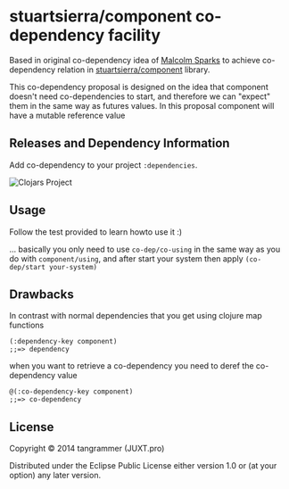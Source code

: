 # stuartsierra/component co-dependency facility
Based in original co-dependency idea of [Malcolm Sparks](https://github.com/juxt/component) to achieve co-dependency relation in
[stuartsierra/component](https://github.com/stuartsierra/component) library.

This co-dependency proposal is designed on the idea that component doesn't need co-dependencies to start,
and therefore we can "expect" them in the same way as futures values. In this proposal component will have a mutable reference value

## Releases and Dependency Information

Add co-dependency to your project `:dependencies`.

![Clojars Project](http://clojars.org/tangrammer/co-dependency/latest-version.svg)


## Usage
Follow the test provided to learn howto use it :)

... basically you only need to use ```co-dep/co-using``` in the same way as you do with ```component/using```, and after start your system then apply ```(co-dep/start your-system)```

## Drawbacks
In contrast with normal dependencies that you get using clojure map functions 

```
(:dependency-key component) 
;;=> dependency
```

when you want to retrieve a co-dependency you need to deref the co-dependency value 

```  
@(:co-dependency-key component)    
;;=> co-dependency
```



## License

Copyright © 2014 tangrammer (JUXT.pro)

Distributed under the Eclipse Public License either version 1.0 or (at
your option) any later version.
